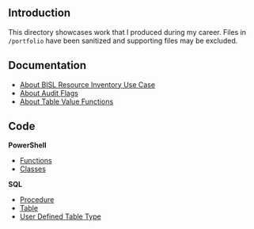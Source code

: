 ## Introduction

This directory showcases work that I produced during my career. Files in `/portfolio` have been sanitized and supporting files may be excluded.

## Documentation
* [About BISL Resource Inventory Use Case](https://github.com/Mark-A-Dean/Mark-A-Dean/tree/main/portfolio/documents/about_bisl_resource_inventory_use_case.md)
* [About Audit Flags](https://github.com/Mark-A-Dean/Mark-A-Dean/tree/main/portfolio/documents/about_audit_flags.md)
* [About Table Value Functions](https://github.com/Mark-A-Dean/Mark-A-Dean/tree/main/portfolio/documents/about_tvp.md)

## Code
**PowerShell**
* [Functions](https://github.com/Mark-A-Dean/Mark-A-Dean/tree/main/portfolio/modules/BISLResourceInventory/functions)
* [Classes](https://github.com/Mark-A-Dean/Mark-A-Dean/tree/main/portfolio/modules/BISLResourceInventory/classes)  

**SQL**
* [Procedure](https://github.com/Mark-A-Dean/Mark-A-Dean/tree/main/portfolio/modules/BISLResourceInventory/sql/procedure)
* [Table](https://github.com/Mark-A-Dean/Mark-A-Dean/tree/main/portfolio/modules/BISLResourceInventory/sql/table)
* [User Defined Table Type](https://github.com/Mark-A-Dean/Mark-A-Dean/tree/main/portfolio/modules/BISLResourceInventory/sql/UDTT)
